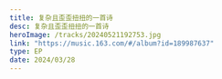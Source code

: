 ```yaml
---
title: 复杂且歪歪扭扭的一首诗
desc: 复杂且歪歪扭扭的一首诗
heroImage: /tracks/20240521192753.jpg
link: "https://music.163.com/#/album?id=189987637"
type: EP
date: 2024/03/28
---
```

